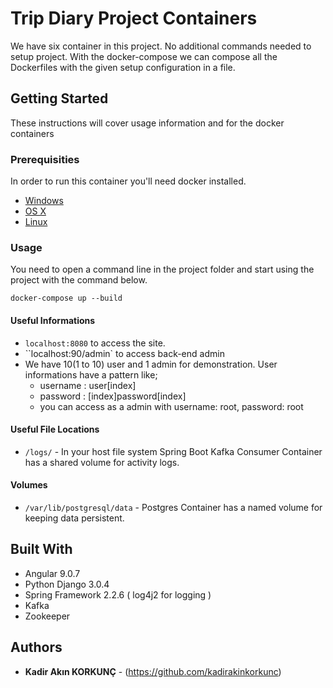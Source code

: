 # Trip Diary Project Containers

We have six container in this project. No additional commands needed to setup project. With the docker-compose we can compose all the Dockerfiles with the given setup configuration in a file.

## Getting Started

These instructions will cover usage information and for the docker containers

### Prerequisities

In order to run this container you'll need docker installed.

* [Windows](https://docs.docker.com/windows/started)
* [OS X](https://docs.docker.com/mac/started/)
* [Linux](https://docs.docker.com/linux/started/)

### Usage

You need to open a command line in the project folder and start using the project with the command below.

```shell
docker-compose up --build
```
#### Useful Informations
* `localhost:8080` to access the site.
* ``localhost:90/admin` to access back-end admin 
* We have 10(1 to 10) user and 1 admin for demonstration. User informations have a pattern like;
  * username : user[index] 
  * password : [index]password[index]
  * you can access as a admin with username: root, password: root 

#### Useful File Locations
* `/logs/` - In your host file system Spring Boot Kafka Consumer Container has a shared volume for activity logs.


#### Volumes
* `/var/lib/postgresql/data` - Postgres Container has a named volume for keeping data persistent.


  

## Built With

* Angular 9.0.7
* Python Django 3.0.4
* Spring Framework 2.2.6 ( log4j2 for logging )
* Kafka
* Zookeeper

## Authors

* **Kadir Akın KORKUNÇ**  - (https://github.com/kadirakinkorkunc)

